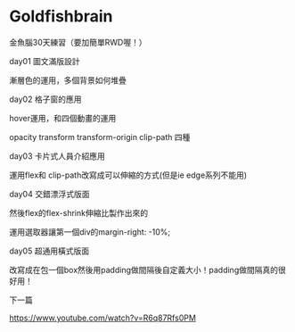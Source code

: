 # Goldfishbrain
金魚腦30天練習（要加簡單RWD喔！）

day01 圖文滿版設計

漸層色的運用，多個背景如何堆疊

day02 格子窗的應用

hover運用，和四個動畫的運用

opacity transform transform-origin clip-path 四種

day03 卡片式人員介紹應用

運用flex和 clip-path改寫成可以伸縮的方式(但是ie edge系列不能用)

day04 交錯漂浮式版面

然後flex的flex-shrink伸縮比製作出來的

運用選取器讓第一個div的margin-right: -10%;

day05 超通用橫式版面

改寫成在包一個box然後用padding做間隔後自定義大小！padding做間隔真的很好用！

下一篇

https://www.youtube.com/watch?v=R6q87Rfs0PM